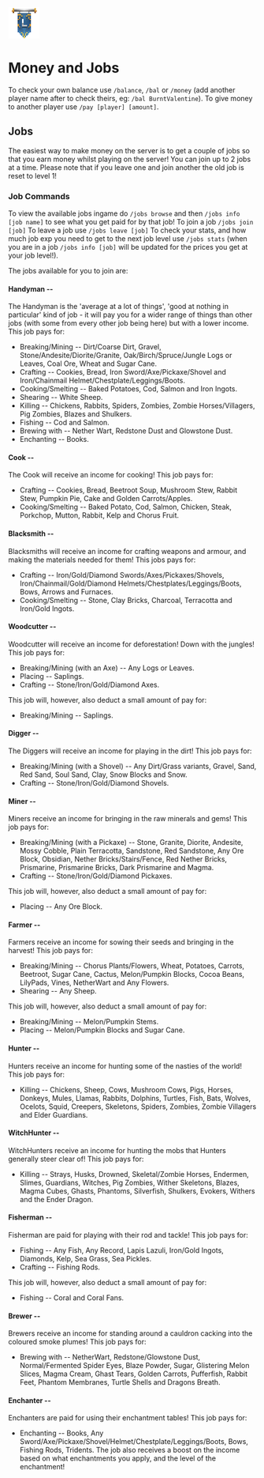 ![ribbon](L-ribbon.png) 

# Money and Jobs

To check your own balance use `/balance`, `/bal` or `/money` (add another player name after to check theirs, eg: `/bal BurntValentine`).
To give money to another player use `/pay [player] [amount]`.

## Jobs

The easiest way to make money on the server is to get a couple of jobs so that you earn money whilst playing on the server!
You can join up to 2 jobs at a time.
Please note that if you leave one and join another the old job is reset to level 1!

### Job Commands

To view the available jobs ingame do `/jobs browse` and then `/jobs info [job name]` to see what you get paid for by that job!
To join a job `/jobs join [job]`
To leave a job use `/jobs leave [job]`
To check your stats, and how much job exp you need to get to the next job level use `/jobs stats` (when you are in a job `/jobs info [job]` will be updated for the prices you get at your job level!).


The jobs available for you to join are:
#### Handyman --
The Handyman is the 'average at a lot of things', 'good at nothing in particular' kind of job - it will pay you for a wider range of things than other jobs (with some from every other job being here) but with a lower income.
This job pays for:
- Breaking/Mining -- Dirt/Coarse Dirt, Gravel, Stone/Andesite/Diorite/Granite, Oak/Birch/Spruce/Jungle Logs or Leaves, Coal Ore, Wheat and Sugar Cane.
- Crafting -- Cookies, Bread, Iron Sword/Axe/Pickaxe/Shovel and Iron/Chainmail Helmet/Chestplate/Leggings/Boots.
- Cooking/Smelting -- Baked Potatoes, Cod, Salmon and Iron Ingots.
- Shearing -- White Sheep.
- Killing -- Chickens, Rabbits, Spiders, Zombies, Zombie Horses/Villagers, Pig Zombies, Blazes and Shulkers.
- Fishing -- Cod and Salmon.
- Brewing with -- Nether Wart, Redstone Dust and Glowstone Dust.
- Enchanting -- Books.

#### Cook --
The Cook will receive an income for cooking! 
This job pays for:
- Crafting -- Cookies, Bread, Beetroot Soup, Mushroom Stew, Rabbit Stew, Pumpkin Pie, Cake and Golden Carrots/Apples.
- Cooking/Smelting -- Baked Potato, Cod, Salmon, Chicken, Steak, Porkchop, Mutton, Rabbit, Kelp and Chorus Fruit.

#### Blacksmith --
Blacksmiths will receive an income for crafting weapons and armour, and making the materials needed for them!
This jobs pays for:
- Crafting -- Iron/Gold/Diamond Swords/Axes/Pickaxes/Shovels, Iron/Chainmail/Gold/Diamond Helmets/Chestplates/Leggings/Boots, Bows, Arrows and Furnaces.
- Cooking/Smelting -- Stone, Clay Bricks, Charcoal, Terracotta and Iron/Gold Ingots.

#### Woodcutter --
Woodcutter will receive an income for deforestation! Down with the jungles!
This job pays for:
- Breaking/Mining (with an Axe) -- Any Logs or Leaves.
- Placing -- Saplings.
- Crafting -- Stone/Iron/Gold/Diamond Axes.

This job will, however, also deduct a small amount of pay for:
- Breaking/Mining -- Saplings.

#### Digger --
The Diggers will receive an income for playing in the dirt!
This job pays for:
- Breaking/Mining (with a Shovel) -- Any Dirt/Grass variants, Gravel, Sand, Red Sand, Soul Sand, Clay, Snow Blocks and Snow.
- Crafting -- Stone/Iron/Gold/Diamond Shovels.

#### Miner --
Miners receive an income for bringing in the raw minerals and gems!
This job pays for:
- Breaking/Mining (with a Pickaxe) -- Stone, Granite, Diorite, Andesite, Mossy Cobble, Plain Terracotta, Sandstone, Red Sandstone, Any Ore Block, Obsidian, Nether Bricks/Stairs/Fence, Red Nether Bricks, Prismarine, Prismarine Bricks, Dark Prismarine and Magma.
- Crafting -- Stone/Iron/Gold/Diamond Pickaxes.

This job will, however, also deduct a small amount of pay for:
- Placing -- Any Ore Block.

#### Farmer --
Farmers receive an income for sowing their seeds and bringing in the harvest!
This job pays for:
- Breaking/Mining -- Chorus Plants/Flowers, Wheat, Potatoes, Carrots, Beetroot, Sugar Cane, Cactus, Melon/Pumpkin Blocks, Cocoa Beans, LilyPads, Vines, NetherWart and Any Flowers.
- Shearing -- Any Sheep.

This job will, however, also deduct a small amount of pay for:
- Breaking/Mining -- Melon/Pumpkin Stems.
- Placing -- Melon/Pumpkin Blocks and Sugar Cane.

#### Hunter --
Hunters receive an income for hunting some of the nasties of the world!
This job pays for:
- Killing -- Chickens, Sheep, Cows, Mushroom Cows, Pigs, Horses, Donkeys, Mules, Llamas, Rabbits, Dolphins, Turtles, Fish, Bats, Wolves, Ocelots, Squid, Creepers, Skeletons, Spiders, Zombies, Zombie Villagers and Elder Guardians.

#### WitchHunter --
WitchHunters receive an income for hunting the mobs that Hunters generally steer clear of!
This job pays for:
- Killing -- Strays, Husks, Drowned, Skeletal/Zombie Horses, Endermen, Slimes, Guardians, Witches, Pig Zombies, Wither Skeletons, Blazes, Magma Cubes, Ghasts, Phantoms, Silverfish, Shulkers, Evokers, Withers and the Ender Dragon.

#### Fisherman --
Fisherman are paid for playing with their rod and tackle!
This job pays for:
- Fishing -- Any Fish, Any Record, Lapis Lazuli, Iron/Gold Ingots, Diamonds, Kelp, Sea Grass, Sea Pickles.
- Crafting -- Fishing Rods.

This job will, however, also deduct a small amount of pay for:
- Fishing -- Coral and Coral Fans.

#### Brewer --
Brewers receive an income for standing around a cauldron cacking into the coloured smoke plumes!
This job pays for:
- Brewing with -- NetherWart, Redstone/Glowstone Dust, Normal/Fermented Spider Eyes, Blaze Powder, Sugar, Glistering Melon Slices, Magma Cream, Ghast Tears, Golden Carrots, Pufferfish, Rabbit Feet, Phantom Membranes, Turtle Shells and Dragons Breath.

#### Enchanter --
Enchanters are paid for using their enchantment tables!
This job pays for:
- Enchanting -- Books, Any Sword/Axe/Pickaxe/Shovel/Helmet/Chestplate/Leggings/Boots, Bows, Fishing Rods, Tridents.
The job also receives a boost on the income based on what enchantments you apply, and the level of the enchantment!

